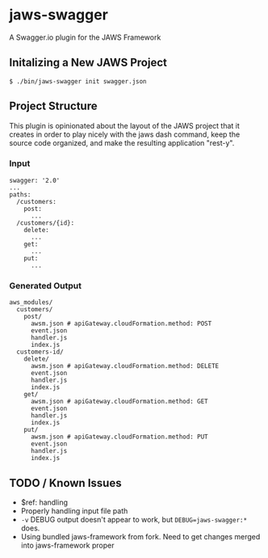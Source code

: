 # jaws-swagger

A Swagger.io plugin for the JAWS Framework

## Initalizing a New JAWS Project

    $ ./bin/jaws-swagger init swagger.json

## Project Structure

This plugin is opinionated about the layout of the JAWS project that it creates
in order to play nicely with the jaws dash command, keep the source code organized,
and make the resulting application "rest-y".

### Input
```
swagger: '2.0'
...
paths:
  /customers:
    post:
      ...
  /customers/{id}:
    delete:
      ...
    get:
      ...
    put:
      ...
```

### Generated Output
```
aws_modules/
  customers/
    post/
      awsm.json # apiGateway.cloudFormation.method: POST
      event.json
      handler.js
      index.js
  customers-id/
    delete/
      awsm.json # apiGateway.cloudFormation.method: DELETE
      event.json
      handler.js
      index.js
    get/
      awsm.json # apiGateway.cloudFormation.method: GET
      event.json
      handler.js
      index.js
    put/
      awsm.json # apiGateway.cloudFormation.method: PUT
      event.json
      handler.js
      index.js
```

## TODO / Known Issues
* $ref: handling
* Properly handling input file path
* `-v` DEBUG output doesn't appear to work, but `DEBUG=jaws-swagger:*` does.
* Using bundled jaws-framework from fork. Need to get changes merged into jaws-framework proper
